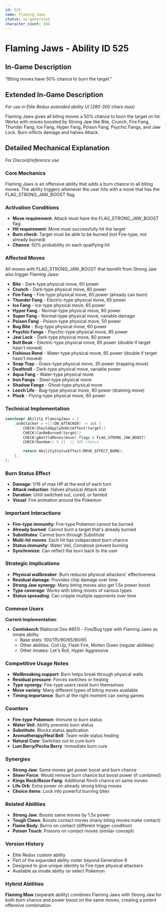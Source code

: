 ```yaml
---
id: 525
name: Flaming Jaws
status: ai-generated
character_count: 284
---
```


# Flaming Jaws - Ability ID 525

## In-Game Description
"Biting moves have 50% chance to burn the target."

## Extended In-Game Description
*For use in Elite Redux extended ability UI (280-300 chars max)*

Flaming Jaws gives all biting moves a 50% chance to burn the target on hit. Works with moves boosted by Strong Jaw like Bite, Crunch, Fire Fang, Thunder Fang, Ice Fang, Hyper Fang, Poison Fang, Psychic Fangs, and Jaw Lock. Burn inflicts damage and halves Attack.

## Detailed Mechanical Explanation
*For Discord/reference use*

### Core Mechanics
Flaming Jaws is an offensive ability that adds a burn chance to all biting moves. The ability triggers whenever the user hits with a move that has the FLAG_STRONG_JAW_BOOST flag.

### Activation Conditions
- **Move requirement**: Attack must have the FLAG_STRONG_JAW_BOOST flag
- **Hit requirement**: Move must successfully hit the target
- **Burn check**: Target must be able to be burned (not Fire-type, not already burned)
- **Chance**: 50% probability on each qualifying hit

### Affected Moves
All moves with FLAG_STRONG_JAW_BOOST that benefit from Strong Jaw also trigger Flaming Jaws:
- **Bite** - Dark-type physical move, 60 power
- **Crunch** - Dark-type physical move, 80 power
- **Fire Fang** - Fire-type physical move, 65 power (already can burn)
- **Thunder Fang** - Electric-type physical move, 65 power
- **Ice Fang** - Ice-type physical move, 65 power
- **Hyper Fang** - Normal-type physical move, 80 power
- **Super Fang** - Normal-type physical move, variable damage
- **Poison Fang** - Poison-type physical move, 50 power
- **Bug Bite** - Bug-type physical move, 60 power
- **Psychic Fangs** - Psychic-type physical move, 85 power
- **Jaw Lock** - Dark-type physical move, 80 power
- **Bolt Beak** - Electric-type physical move, 85 power (double if target hasn't moved)
- **Fishious Rend** - Water-type physical move, 85 power (double if target hasn't moved)
- **Snap Trap** - Grass-type physical move, 35 power (trapping move)
- **Deathroll** - Dark-type physical move, variable power
- **Aqua Fang** - Water-type physical move
- **Iron Fangs** - Steel-type physical move
- **Shadow Fangs** - Ghost-type physical move
- **Leech Life** - Bug-type physical move, 80 power (draining move)
- **Pluck** - Flying-type physical move, 60 power

### Technical Implementation
```c
constexpr Ability FlamingJaws = {
    .onAttacker = +[](ON_ATTACKER) -> int {
        CHECK(ShouldApplyOnHitAffect(target))
        CHECK(CanBeBurned(target))
        CHECK(gBattleMoves[move].flags & FLAG_STRONG_JAW_BOOST)
        CHECK(Random() % 2)  // 50% chance

        return AbilityStatusEffect(MOVE_EFFECT_BURN);
    },
};
```

### Burn Status Effect
- **Damage**: 1/16 of max HP at the end of each turn
- **Attack reduction**: Halves physical Attack stat
- **Duration**: Until switched out, cured, or fainted
- **Visual**: Fire animation around the Pokemon

### Important Interactions
- **Fire-type immunity**: Fire-type Pokemon cannot be burned
- **Already burned**: Cannot burn a target that's already burned
- **Substitutes**: Cannot burn through Substitute
- **Multi-hit moves**: Each hit has independent burn chance
- **Status immunity**: Water Veil, Comatose prevent burning
- **Synchronize**: Can reflect the burn back to the user

### Strategic Implications
- **Physical wallbreaker**: Burn reduces physical attackers' effectiveness
- **Residual damage**: Provides chip damage over time
- **Strong Jaw synergy**: Many biting moves also get 1.5x power boost
- **Type coverage**: Works with biting moves of various types
- **Status spreading**: Can cripple multiple opponents over time

### Common Users
**Current Implementation**: 
- **Centiskorch** (National Dex #851) - Fire/Bug type with Flaming Jaws as innate ability
  - Base stats: 100/115/90/65/90/65
  - Other abilities: Coil Up, Flash Fire, Molten Down (regular abilities)
  - Other innates: Let's Roll, Hyper Aggressive

### Competitive Usage Notes
- **Wallbreaking support**: Burn helps break through physical walls
- **Residual pressure**: Forces switches or healing
- **Type synergy**: Fire-type users resist burn themselves
- **Move variety**: Many different types of biting moves available
- **Timing importance**: Burn at the right moment can swing games

### Counters
- **Fire-type Pokemon**: Immune to burn status
- **Water Veil**: Ability prevents burn status
- **Substitute**: Blocks status application
- **Aromatherapy/Heal Bell**: Team-wide status healing
- **Natural Cure**: Switches out to cure burn
- **Lum Berry/Pecha Berry**: Immediate burn cure

### Synergies
- **Strong Jaw**: Same moves get power boost and burn chance
- **Sheer Force**: Would remove burn chance but boost power (if combined)
- **Kings Rock/Razor Fang**: Additional flinch chance on same moves
- **Life Orb**: Extra power on already strong biting moves
- **Choice items**: Lock into powerful burning bites

### Related Abilities
- **Strong Jaw**: Boosts same moves by 1.5x power
- **Tough Claws**: Boosts contact moves (many biting moves make contact)
- **Flame Body**: Burns on contact (different trigger condition)
- **Poison Touch**: Poisons on contact moves (similar concept)

### Version History
- Elite Redux custom ability
- Part of the expanded ability roster beyond Generation 8
- Designed to give unique identity to Fire-type physical attackers
- Available as innate ability on select Pokemon

### Hybrid Abilities
**Flaming Maw** (separate ability) combines Flaming Jaws with Strong Jaw for both burn chance and power boost on the same moves, creating a potent offensive combination.